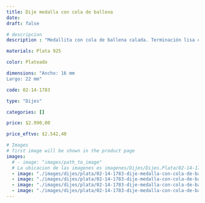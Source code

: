 ```yaml
---
title: Dije medalla con cola de ballena
date: 
draft: false

# descripcion
description : "Medallita con cola de ballena calada. Terminación lisa con mucho brillo."

materials: Plata 925

color: Plateado

dimensions: "Ancho: 16 mm 
Largo: 22 mm"

code: 02-14-1783

type: "Dijes"

categories: []

price: $2.990,00

price_eftvo: $2.542,40

# Images
# first image will be shown in the product page
images:
  # - image: "images/path_to_image"
  # La ubicacion de las imagenes es imagenes/Dijes/Dijes.Plata/02-14-1783-dije-medalla-con-cola-de-ballena
  - image: "./images/dijes/plata/02-14-1783-dije-medalla-con-cola-de-ballena_a.jpg"
  - image: "./images/dijes/plata/02-14-1783-dije-medalla-con-cola-de-ballena_b.jpg"
  - image: "./images/dijes/plata/02-14-1783-dije-medalla-con-cola-de-ballena_c.jpg"
  - image: "./images/dijes/plata/02-14-1783-dije-medalla-con-cola-de-ballena_d.jpg"
---
```

